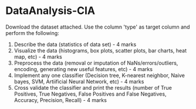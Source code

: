 # DataAnalysis-CIA

Download the dataset attached. Use the column 'type' as target column and perform the following:
1. Describe the data (statistics of data set) - 4 marks
2. Visualize the data (histograms, box plots, scatter plots, bar charts, heat map, etc) - 4 marks
3. Preprocess the data (removal or imputation of NaNs/errors/outliers, encoding, generating new useful features, etc) - 4 marks
4. Implement any one classifier (Decision tree, K-nearest neighbor, Naive bayes, SVM, Artiificial Neural Network, etc) - 4 marks
5. Cross validate the classifier and print the results (number of True Positives, True Negatives, False Positives and False Negatives, Accuracy, Precision, Recall) - 4 marks
